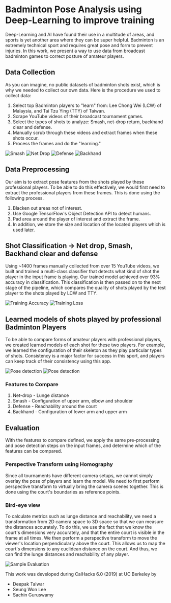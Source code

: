 # Badminton Pose Analysis using Deep-Learning to improve training
Deep-Learning and AI have found their use in a multitude of areas, and sports is yet another area where they can be super helpful. Badminton is an extremely technical sport and requires great pose and form to prevent injuries. In this work, we present a way to use data from broadcast badminton games to correct posture of amateur players.

## Data Collection
As you can imagine, no public datasets of badminton shots exist, which is why we needed to collect our own data. Here is the procedure we used to collect data:
1. Select top Badminton players to "learn" from: Lee Chong Wei (LCW) of Malaysia, and Tai Tzu Ying (TTY) of Taiwan.
2. Scrape YouTube videos of their broadcast tournament games.
3. Select the types of shots to analyze: Smash, net-drop return, backhand clear and defense.
4. Manually scrub through these videos and extract frames when these shots occur.
5. Process the frames and do the "learning."

![Smash](/images/smash.png)
![Net Drop](/images/drop.png)
![Defense](/images/defense.png)
![Backhand](/images/backhand.png)

## Data Preprocessing
Our aim is to extract pose features from the shots played by these professional players. To be able to do this effectively, we would first need to extract the professional players from these frames. This is done using the following process.
1. Blacken out areas not of interest.
2. Use Google TensorFlow's Object Detection API to detect humans.
3. Pad area around the player of interest and extract the frame.
4. In addition, we store the size and location of the located players which is used later.

## Shot Classification -> Net drop, Smash, Backhand clear and defense
Using ~1400 frames manually collected from over 15 YouTube videos, we built and trained a multi-class classifier that detects what kind of shot the player in the input frame is playing. Our trained model achieved over 93% accuracy in classification. This classification is then passed on to the next stage of the pipeline, which compares the quality of shots played by the test player to the shots played by LCW and TTY. 

![Training Accuracy](/images/accuracy.png)
![Training Loss](/images/loss.png)

## Learned models of shots played by professional Badminton Players
To be able to compare forms of amateur players with professional players, we created learned models of each shot for these two players. For example, we learned the configuration of their skeleton as they play particular types of shots. Consistency is a major factor for success in this sport, and players can keep track of their consistency using this app.

![Pose detection](/images/smashskeleton.png)
![Pose detection](/images/defskeleton.png)

### Features to Compare
1. Net-drop - Lunge distance
2. Smash - Configuration of upper arm, elbow and shoulder
3. Defense - Reachability around the court
4. Backhand - Configuration of lower arm and upper arm

## Evaluation
With the features to compare defined, we apply the same pre-processing and pose detection steps on the input frames, and determine which of the features can be compared.

### Perspective Transform using Homography
Since all tournaments have different camera setups, we cannot simply overlay the pose of players and learn the model. We need to first perform perspective transform to virtually bring the camera scenes together. This is done using the court's boundaries as reference points.

### Bird-eye view
To calculate metrics such as lunge distance and reachability, we need a transformation from 2D camera space to 3D space so that we can measure the distances accurately. To do this, we use the fact that we know the court's dimensions very accurately, and that the entire court is visible in the frame at all times. We then perform a perspective transform to move the viewer's location perpendicularly above the court. This allows us to map the court's dimensions to any euclidean distance on the court. And thus, we can find the lunge distances and reachability of any player.

![Sample Evaluation](/images/radar.png)

This work was developed during CalHacks 6.0 (2019) at UC Berkeley by
* Deepak Talwar
* Seung Won Lee
* Sachin Guruswamy